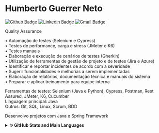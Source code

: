 # Humberto Guerrer Neto

[![Github Badge](https://img.shields.io/badge/-Github-000?style=flat-square&logo=Github&logoColor=white&link=https://github.com/humbertoguerrer)](https://github.com/humbertoguerrer)
[![Linkedin Badge](https://img.shields.io/badge/-LinkedIn-blue?style=flat-square&logo=Linkedin&logoColor=white&link=https://www.linkedin.com/in/humbertoguerrer)](https://www.linkedin.com/in/humbertoguerrer)
[![Gmail Badge](https://img.shields.io/badge/-Gmail-c14438?style=flat-square&logo=Gmail&logoColor=white&link=mailto:humberto.guerrer@gmail.com)](mailto:humberto.guerrer@gmail.com/)

Quality Assurance

• Automação de testes (Selenium e Cypress) </br>
• Testes de performance, carga e stress (JMeter e K6) </br>
• Testes manuais </br>
• Elaboração e execução de cenários de testes (Gherkin) </br>
• Utilização de ferramentas de gestão de projeto e de testes (Jira e Azure) </br>
• Identificar e reportar incidentes de acordo com a severidade </br>
• Sugerir funcionalidades e melhorias a serem implementadas </br>
• Elaboração de relatórios, documentação técnica e manuais do sistema </br>
• Preparar e aplicar treinamento para equipe interna </br>

Ferramentas de testes: Selenium (Java e Python), Cypress, Postman, Rest Assured, JMeter, K6, Cucumber </br>
Linguagem principal: Java </br>
Outros: Git, SQL, Linux, Scrum, BDD

Desenvolvo projetos com Java e Spring Framework

<details>
  <summary><b>✨ GitHub Stats and Main Languages</b></summary>
<i>
  
  ![HumbertoGuerrer's GitHub stats](https://github-readme-stats.vercel.app/api?username=humbertoguerrer&show_icons=true&theme=default)
  
  ![Top Langs](https://github-readme-stats.vercel.app/api/top-langs/?username=humbertoguerrer&layout=)
</details>
